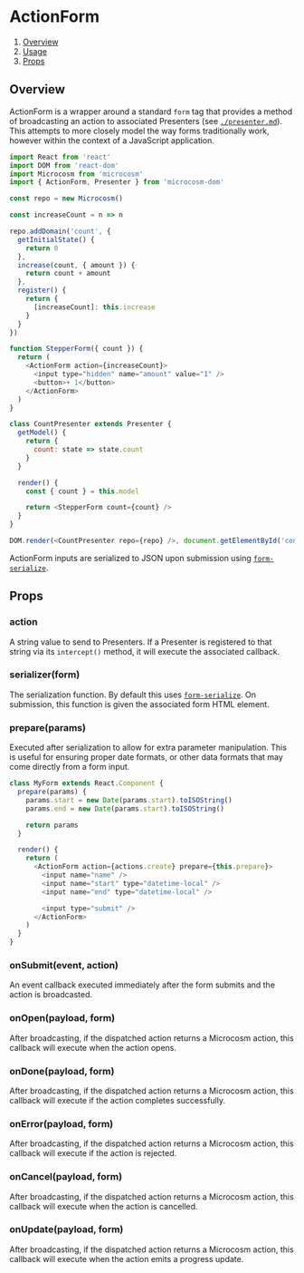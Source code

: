 # ActionForm

1. [Overview](#overview)
2. [Usage](#usage)
3. [Props](#props)

## Overview

ActionForm is a wrapper around a standard `form` tag that provides a method of broadcasting an action to associated Presenters (see [`./presenter.md`](./presenter.md)). This attempts to more closely model the way forms traditionally work, however within the context of a JavaScript application.

```javascript
import React from 'react'
import DOM from 'react-dom'
import Microcosm from 'microcosm'
import { ActionForm, Presenter } from 'microcosm-dom'

const repo = new Microcosm()

const increaseCount = n => n

repo.addDomain('count', {
  getInitialState() {
    return 0
  },
  increase(count, { amount }) {
    return count + amount
  },
  register() {
    return {
      [increaseCount]: this.increase
    }
  }
})

function StepperForm({ count }) {
  return (
    <ActionForm action={increaseCount}>
      <input type="hidden" name="amount" value="1" />
      <button>+ 1</button>
    </ActionForm>
  )
}

class CountPresenter extends Presenter {
  getModel() {
    return {
      count: state => state.count
    }
  }

  render() {
    const { count } = this.model

    return <StepperForm count={count} />
  }
}

DOM.render(<CountPresenter repo={repo} />, document.getElementById('container'))
```

ActionForm inputs are serialized to JSON upon submission using
[`form-serialize`](https://github.com/defunctzombie/form-serialize).

## Props

### action

A string value to send to Presenters. If a Presenter is registered to that string via its `intercept()` method, it will execute the associated callback.

### serializer(form)

The serialization function. By default this uses [`form-serialize`](https://github.com/defunctzombie/form-serialize). On submission, this function is given the associated form HTML element.

### prepare(params)

Executed after serialization to allow for extra parameter manipulation. This is useful for ensuring proper date formats, or other data formats that may come directly from a form input.

```javascript
class MyForm extends React.Component {
  prepare(params) {
    params.start = new Date(params.start).toISOString()
    params.end = new Date(params.start).toISOString()

    return params
  }

  render() {
    return (
      <ActionForm action={actions.create} prepare={this.prepare}>
        <input name="name" />
        <input name="start" type="datetime-local" />
        <input name="end" type="datetime-local" />

        <input type="submit" />
      </ActionForm>
    )
  }
}
```

### onSubmit(event, action)

An event callback executed immediately after the form submits and the action is broadcasted.

### onOpen(payload, form)

After broadcasting, if the dispatched action returns a Microcosm action, this callback will execute when the action opens.

### onDone(payload, form)

After broadcasting, if the dispatched action returns a Microcosm action, this callback will execute if the action completes successfully.

### onError(payload, form)

After broadcasting, if the dispatched action returns a Microcosm action, this callback will execute if the action is rejected.

### onCancel(payload, form)

After broadcasting, if the dispatched action returns a Microcosm action, this callback will execute when the action is cancelled.

### onUpdate(payload, form)

After broadcasting, if the dispatched action returns a Microcosm action, this callback will execute when the action emits a progress update.
